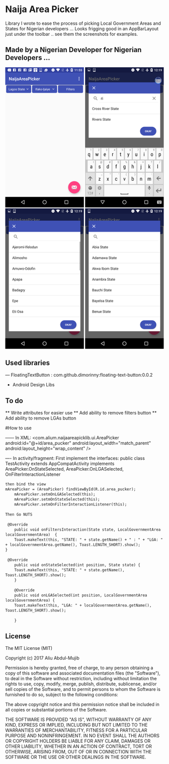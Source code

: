 # Naija Area Picker

Library I wrote to ease the process of picking Local Government Areas and States for Nigerian developers … Looks frigging good in an AppBarLayout just under the toolbar .. see them the screenshots for examples.

## Made by a Nigerian Developer for Nigerian Developers …

<img src="Screens/screenshot.png" width="250" />
<img src="Screens/screenshot1.png" width="250" />
<img src="Screens/screenshot2.png" width="250" />
<img src="Screens/screenshot3.png" width="250" />


## Used libraries

— FloatingTextButton : com.github.dimorinny:floating-text-button:0.0.2
- Android Design Libs


## To do
** Write attributes for easier use
** Add ability to remove filters button
** Add ability to remove LGAs button

#How to use

—— In XML:  <com.alium.naijaareapicklib.ui.AreaPicker
        android:id="@+id/area_pucker"
        android:layout_width="match_parent"
        android:layout_height="wrap_content"
         />

—- In activity/fragment: 
	First implement the interfaces: 
	public class TestActivity extends AppCompatActivity implements AreaPicker.OnStateSelected, AreaPicker.OnLGASelected, OnFilterInteractionListener 

	then bind the view
	mAreaPicker = (AreaPicker) findViewById(R.id.area_pucker);
        mAreaPicker.setmOnLGASelected(this);
        mAreaPicker.setmOnStateSelected(this);
        mAreaPicker.setmOnFilterInteractionListener(this);

	Then Go NUTS
	
	 @Override
    	public void onFiltersInteraction(State state, LocalGovernmentArea localGovernmentArea) 	{
        Toast.makeText(this, "STATE: " + state.getName() + " : " + "LGA: " + localGovernmentArea.getName(), Toast.LENGTH_SHORT).show();
   	}

   	 @Override
    	public void onStateSelected(int position, State state) {
        Toast.makeText(this, "STATE: " + state.getName(), Toast.LENGTH_SHORT).show();
    	}

    	@Override
    	public void onLGASelected(int position, LocalGovernmentArea localGovernmentArea) {
        Toast.makeText(this, "LGA: " + localGovernmentArea.getName(), Toast.LENGTH_SHORT).show();

    	}

License
----------------

The MIT License (MIT)

Copyright (c) 2017 Aliu Abdul-Mujib

Permission is hereby granted, free of charge, to any person obtaining a copy
of this software and associated documentation files (the "Software"), to deal
in the Software without restriction, including without limitation the rights
to use, copy, modify, merge, publish, distribute, sublicense, and/or sell
copies of the Software, and to permit persons to whom the Software is
furnished to do so, subject to the following conditions:

The above copyright notice and this permission notice shall be included in all
copies or substantial portions of the Software.

THE SOFTWARE IS PROVIDED "AS IS", WITHOUT WARRANTY OF ANY KIND, EXPRESS OR
IMPLIED, INCLUDING BUT NOT LIMITED TO THE WARRANTIES OF MERCHANTABILITY,
FITNESS FOR A PARTICULAR PURPOSE AND NONINFRINGEMENT. IN NO EVENT SHALL THE
AUTHORS OR COPYRIGHT HOLDERS BE LIABLE FOR ANY CLAIM, DAMAGES OR OTHER
LIABILITY, WHETHER IN AN ACTION OF CONTRACT, TORT OR OTHERWISE, ARISING FROM,
OUT OF OR IN CONNECTION WITH THE SOFTWARE OR THE USE OR OTHER DEALINGS IN THE
SOFTWARE.
